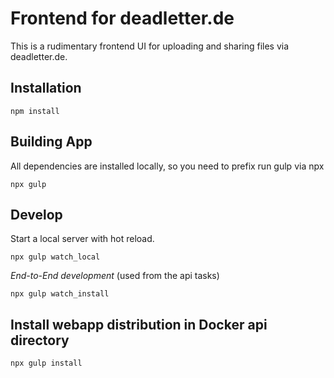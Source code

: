 # Frontend for deadletter.de

This is a rudimentary frontend UI for uploading and sharing files via deadletter.de.

## Installation

	npm install

## Building App

All dependencies are installed locally, so you need to prefix run gulp via npx

	npx gulp
	
## Develop

Start a local server with hot reload.

	npx gulp watch_local
  
*End-to-End development* (used from the api tasks)

	npx gulp watch_install


## Install webapp distribution in Docker api directory

	npx gulp install
 

